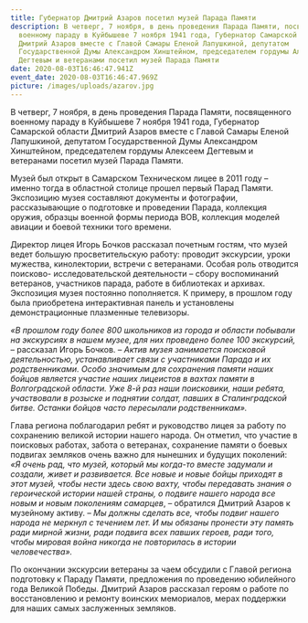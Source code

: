 ```yaml
---
title: Губернатор Дмитрий Азаров посетил музей Парада Памяти
description: В четверг, 7 ноября, в день проведения Парада Памяти, посвященного
  военному параду в Куйбышеве 7 ноября 1941 года, Губернатор Самарской области
  Дмитрий Азаров вместе с Главой Самары Еленой Лапушкиной, депутатом
  Государственной Думы Александром Хинштейном, председателем гордумы Алексеем
  Дегтевым и ветеранами посетил музей Парада Памяти
date: 2020-08-03T16:46:47.941Z
event_date: 2020-08-03T16:46:47.969Z
picture: /images/uploads/azarov.jpg
---
```

В четверг, 7 ноября, в день проведения Парада Памяти, посвященного военному параду в Куйбышеве 7 ноября 1941 года, Губернатор Самарской области Дмитрий Азаров вместе с Главой Самары Еленой Лапушкиной, депутатом Государственной Думы Александром Хинштейном, председателем гордумы Алексеем Дегтевым и ветеранами посетил музей Парада Памяти.

Музей был открыт в Самарском Техническом лицее в 2011 году – именно тогда в областной столице прошел первый Парад Памяти. Экспозицию музея составляют документы и фотографии, рассказывающие о подготовке и проведении Парада, коллекция оружия, образцы военной формы периода ВОВ, коллекция моделей авиации и боевой техники того времени.

Директор лицея Игорь Бочков рассказал почетным гостям, что музей ведет большую просветительскую работу: проводит экскурсии, уроки мужества, кинолектории, встречи с ветеранами. Особая роль отводится поисково- исследовательской деятельности – сбору воспоминаний ветеранов, участников парада, работе в библиотеках и архивах. Экспозиция музея постоянно пополняется. К примеру, в прошлом году была приобретена интерактивная панель и установлены демонстрационные плазменные телевизоры.

*«В прошлом году более 800 школьников из города и области побывали на экскурсиях в нашем музее, для них проведено более 100 экскурсий, –* рассказал Игорь Бочков. *– Актив музея занимается поисковой деятельностью, устанавливает связи с участниками Парада и их родственниками. Особо значимым для сохранения памяти наших бойцов является участие наших лицеистов в вахтах памяти в Волгоградской области. Уже 8-й раз наши поисковики, наши ребята, участвовали в розыске и поднятии солдат, павших в Сталинградской битве. Останки бойцов часто пересылали родственникам».*

Глава региона поблагодарил ребят и руководство лицея за работу по сохранению великой истории нашего народа. Он отметил, что участие в поисковых работах, забота о ветеранах, сохранение памяти о боевых подвигах земляков очень важно для нынешних и будущих поколений: *«Я очень рад, что музей, который мы когда-то вместе задумали и создали, живет и развивается. Все новые и новые бойцы приходят в этот музей, чтобы нести здесь свою вахту, чтобы передавать знания о героической истории нашей страны, о подвиге нашего народа все новым и новым поколениям самарцев*, – обратился Дмитрий Азаров к музейному активу. – *Мы должны сделать все, чтобы подвиг нашего народа не меркнул с течением лет. И мы обязаны пронести эту память ради мирной жизни, ради подвига всех павших героев, ради того, чтобы мировая война никогда не повторилась в истории человечества».*

По окончании экскурсии ветераны за чаем обсудили с Главой региона подготовку к Параду Памяти, предложения по проведению юбилейного года Великой Победы. Дмитрий Азаров рассказал героям о работе по восстановлению и ремонту воинских мемориалов, мерах поддержки для наших самых заслуженных земляков.